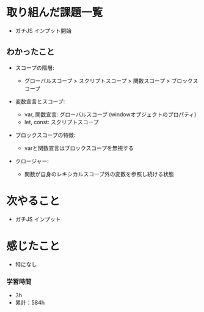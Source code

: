 # 取り組んだ課題一覧

- ガチJS インプット開始

## わかったこと

- スコープの階層:
    - グローバルスコープ > スクリプトスコープ > 関数スコープ > ブロックスコープ
- 変数宣言とスコープ:
    - var, 関数宣言: グローバルスコープ (windowオブジェクトのプロパティ)
    - let, const: スクリプトスコープ

- ブロックスコープの特徴:
    - varと関数宣言はブロックスコープを無視する
- クロージャー:
    - 関数が自身のレキシカルスコープ外の変数を参照し続ける状態


# 次やること

- ガチJS インプット


# 感じたこと

- 特になし

### 学習時間

- 3h
- 累計：584h
